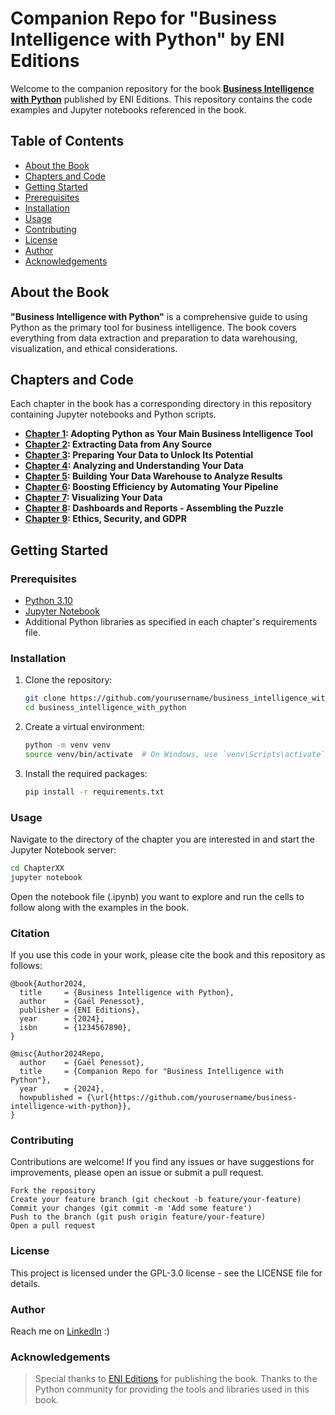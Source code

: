 # Companion Repo for "Business Intelligence with Python" by ENI Editions

Welcome to the companion repository for the book **[Business Intelligence with Python](https://amzn.to/40fyaE9)** published by ENI Editions. This repository contains the code examples and Jupyter notebooks referenced in the book.

## Table of Contents

- [About the Book](#about-the-book)
- [Chapters and Code](#chapters-and-code)
- [Getting Started](#getting-started)
- [Prerequisites](#prerequisites)
- [Installation](#installation)
- [Usage](#usage)
- [Contributing](#contributing)
- [License](#license)
- [Author](#author)
- [Acknowledgements](#acknowledgements)

## About the Book

**"Business Intelligence with Python"** is a comprehensive guide to using Python as the primary tool for business intelligence. The book covers everything from data extraction and preparation to data warehousing, visualization, and ethical considerations.

## Chapters and Code

Each chapter in the book has a corresponding directory in this repository containing Jupyter notebooks and Python scripts.

- **[Chapter 1](./Chapter01): Adopting Python as Your Main Business Intelligence Tool**
- **[Chapter 2](./Chapter02): Extracting Data from Any Source**
- **[Chapter 3](./Chapter03): Preparing Your Data to Unlock Its Potential**
- **[Chapter 4](./Chapter04): Analyzing and Understanding Your Data**
- **[Chapter 5](./Chapter05): Building Your Data Warehouse to Analyze Results**
- **[Chapter 6](./Chapter06): Boosting Efficiency by Automating Your Pipeline**
- **[Chapter 7](./Chapter07): Visualizing Your Data**
- **[Chapter 8](./Chapter08): Dashboards and Reports - Assembling the Puzzle**
- **[Chapter 9](./Chapter09): Ethics, Security, and GDPR**

## Getting Started

### Prerequisites

- [Python 3.10](https://www.python.org/)
- [Jupyter Notebook](https://jupyter.org/)
- Additional Python libraries as specified in each chapter's requirements file.

### Installation

1. Clone the repository:
    ```bash
    git clone https://github.com/yourusername/business_intelligence_with_python.git
    cd business_intelligence_with_python
    ```

2. Create a virtual environment:
    ```bash
    python -m venv venv
    source venv/bin/activate  # On Windows, use `venv\Scripts\activate`
    ```

3. Install the required packages:
    ```bash
    pip install -r requirements.txt
    ```

### Usage

Navigate to the directory of the chapter you are interested in and start the Jupyter Notebook server:
```bash
cd ChapterXX
jupyter notebook
```

Open the notebook file (.ipynb) you want to explore and run the cells to follow along with the examples in the book.

### Citation

If you use this code in your work, please cite the book and this repository as follows:

```
@book{Author2024,
  title     = {Business Intelligence with Python},
  author    = {Gaël Penessot},
  publisher = {ENI Editions},
  year      = {2024},
  isbn      = {1234567890},
}

@misc{Author2024Repo,
  author    = {Gaël Penessot},
  title     = {Companion Repo for "Business Intelligence with Python"},
  year      = {2024},
  howpublished = {\url{https://github.com/yourusername/business-intelligence-with-python}},
}
```

### Contributing

Contributions are welcome! If you find any issues or have suggestions for improvements, please open an issue or submit a pull request.

    Fork the repository
    Create your feature branch (git checkout -b feature/your-feature)
    Commit your changes (git commit -m 'Add some feature')
    Push to the branch (git push origin feature/your-feature)
    Open a pull request

### License

This project is licensed under the GPL-3.0 license - see the LICENSE file for details.

### Author

Reach me on [LinkedIn](https://www.linkedin.com/in/gael-penessot/) :)

### Acknowledgements

> Special thanks to [ENI Editions](https://www.editions-eni.fr/) for publishing the book.
> Thanks to the Python community for providing the tools and libraries used in this book.
